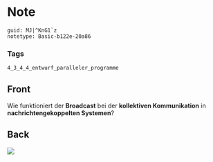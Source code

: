 # Note
```
guid: MJ|^KnG1`z
notetype: Basic-b122e-20a86
```

### Tags
```
4_3_4_4_entwurf_paralleler_programme
```

## Front
Wie funktioniert der <b>Broadcast</b> bei der <b>kollektiven
Kommunikation</b> in <b>nachrichtengekoppelten Systemen</b>?

## Back
<img src="paste-10a00205b5805ac5a6ee317c59c88ab35397ed50.jpg">
